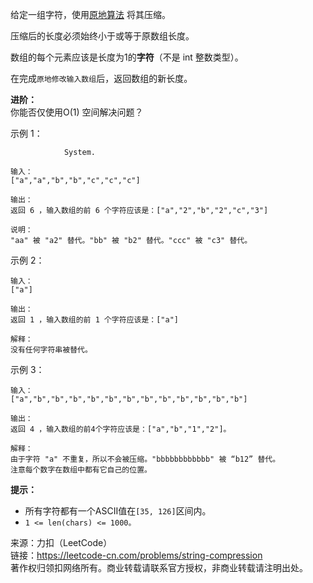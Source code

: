 给定一组字符，使用[原地算法](https://baike.baidu.com/item/%E5%8E%9F%E5%9C%B0%E7%AE%97%E6%B3%95) 将其压缩。



压缩后的长度必须始终小于或等于原数组长度。

数组的每个元素应该是长度为1的**字符**（不是 int 整数类型）。

在完成`原地修改输入数组`后，返回数组的新长度。



**进阶：**  
你能否仅使用O(1) 空间解决问题？

示例 1：
```            System.
            System.

输入：
["a","a","b","b","c","c","c"]

输出：
返回 6 ，输入数组的前 6 个字符应该是：["a","2","b","2","c","3"]

说明：
"aa" 被 "a2" 替代。"bb" 被 "b2" 替代。"ccc" 被 "c3" 替代。

```
示例 2：
```
输入：
["a"]

输出：
返回 1 ，输入数组的前 1 个字符应该是：["a"]

解释：
没有任何字符串被替代。
```
示例 3：
```
输入：
["a","b","b","b","b","b","b","b","b","b","b","b","b"]

输出：
返回 4 ，输入数组的前4个字符应该是：["a","b","1","2"]。

解释：
由于字符 "a" 不重复，所以不会被压缩。"bbbbbbbbbbbb" 被 “b12” 替代。
注意每个数字在数组中都有它自己的位置。
```

**提示：**

* 所有字符都有一个ASCII值在`[35, 126]`区间内。
* `1 <= len(chars) <= 1000。`

来源：力扣（LeetCode）   
链接：https://leetcode-cn.com/problems/string-compression  
著作权归领扣网络所有。商业转载请联系官方授权，非商业转载请注明出处。